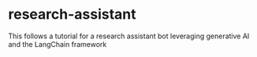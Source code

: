 # research-assistant
This follows a tutorial for a research assistant bot leveraging generative AI and the LangChain framework
